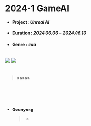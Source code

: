 # 2024-1 GameAI

- #### Project : *Unreal AI*
- #### Duration : *2024.06.06* ~ *2024.06.10*
- #### Genre : *aaa*


</br>

<img src="https://img.shields.io/badge/unrealengine-%23313131.svg?style=for-the-badge&logo=unrealengine&logoColor=white"/> 
<img src="https://img.shields.io/badge/c++-%2300599C.svg?style=for-the-badge&logo=c%2B%2B&logoColor=white"/>

</br>

#

> **aaaaa**

#

</br>

</br>



- **Geunyong**
  
   >- 
